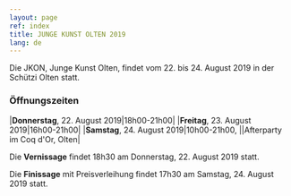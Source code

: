 ```yaml
---
layout: page
ref: index
title: JUNGE KUNST OLTEN 2019
lang: de
---
```


Die JKON, Junge Kunst Olten, findet vom 22. bis 24. August 2019 in der Schützi Olten statt. 


### Öffnungszeiten

|__Donnerstag__, 22. August 2019|18h00-21h00|
|__Freitag__, 23. August 2019|16h00-21h00|
|__Samstag__, 24. August 2019|10h00-21h00, 
||Afterparty im Coq d'Or, Olten|


Die __Vernissage__ findet 18h30 am Donnerstag, 22. August 2019 statt.

Die __Finissage__ mit Preisverleihung findet 17h30 am Samstag, 24. August 2019 statt.
